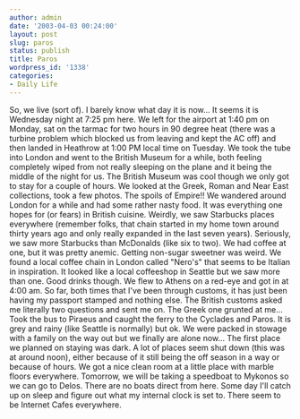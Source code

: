 ```yaml
---
author: admin
date: '2003-04-03 00:24:00'
layout: post
slug: paros
status: publish
title: Paros
wordpress_id: '1338'
categories:
- Daily Life
---
```


So, we live (sort of). I barely know what day it is now... It seems it
is Wednesday night at 7:25 pm here. We left for the airport at 1:40 pm
on Monday, sat on the tarmac for two hours in 90 degree heat (there was
a turbine problem which blocked us from leaving and kept the AC off) and
then landed in Heathrow at 1:00 PM local time on Tuesday. We took the
tube into London and went to the British Museum for a while, both
feeling completely wiped from not really sleeping on the plane and it
being the middle of the night for us. The British Museum was cool though
we only got to stay for a couple of hours. We looked at the Greek, Roman
and Near East collections, took a few photos. The spoils of Empire!! We
wandered around London for a while and had some rather nasty food. It
was everything one hopes for (or fears) in British cuisine. Weirdly, we
saw Starbucks places everywhere (remember folks, that chain started in
my home town around thirty years ago and only really expanded in the
last seven years). Seriously, we saw more Starbucks than McDonalds (like
six to two). We had coffee at one, but it was pretty anemic. Getting
non-sugar sweetner was weird. We found a local coffee chain in London
called "Nero's" that seems to be Italian in inspiration. It looked like
a local coffeeshop in Seattle but we saw more than one. Good drinks
though. We flew to Athens on a red-eye and got in at 4:00 am. So far,
both times that I've been through customs, it has just been having my
passport stamped and nothing else. The British customs asked me
literally two questions and sent me on. The Greek one grunted at me...
Took the bus to Piraeus and caught the ferry to the Cyclades and Paros.
It is grey and rainy (like Seattle is normally) but ok. We were packed
in stowage with a family on the way out but we finally are alone now...
The first place we planned on staying was dark. A lot of places seem
shut down (this was at around noon), either because of it still being
the off season in a way or because of hours. We got a nice clean room at
a little place with marble floors everywhere. Tomorrow, we will be
taking a speedboat to Mykonos so we can go to Delos. There are no boats
direct from here. Some day I'll catch up on sleep and figure out what my
internal clock is set to. There seem to be Internet Cafes everywhere.
